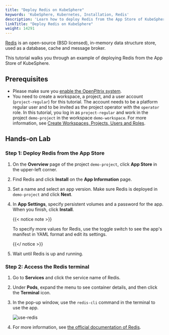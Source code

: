 ```yaml
---
title: "Deploy Redis on KubeSphere"
keywords: 'KubeSphere, Kubernetes, Installation, Redis'
description: 'Learn how to deploy Redis from the App Store of KubeSphere and access its service.'
linkTitle: "Deploy Redis on KubeSphere"
weight: 14291
---
```


[Redis](https://redis.io/) is an open-source (BSD licensed), in-memory data structure store, used as a database, cache and message broker.

This tutorial walks you through an example of deploying Redis from the App Store of KubeSphere.

## Prerequisites

- Please make sure you [enable the OpenPitrix system](../../../pluggable-components/app-store/).
- You need to create a workspace, a project, and a user account (`project-regular`) for this tutorial. The account needs to be a platform regular user and to be invited as the project operator with the `operator` role. In this tutorial, you log in as `project-regular` and work in the project `demo-project` in the workspace `demo-workspace`. For more information, see [Create Workspaces, Projects, Users and Roles](../../../quick-start/create-workspace-and-project/).

## Hands-on Lab

### Step 1: Deploy Redis from the App Store

1. On the **Overview** page of the project `demo-project`, click **App Store** in the upper-left corner.

2. Find Redis and click **Install** on the **App Information** page.

3. Set a name and select an app version. Make sure Redis is deployed in `demo-project` and click **Next**.

4. In **App Settings**, specify persistent volumes and a password for the app. When you finish, click **Install**.

   {{< notice note >}}

   To specify more values for Redis, use the toggle switch to see the app's manifest in YAML format and edit its settings.

   {{</ notice >}}

5. Wait until Redis is up and running.

### Step 2: Access the Redis terminal

1. Go to **Services** and click the service name of Redis.

2. Under **Pods**, expand the menu to see container details, and then click the **Terminal** icon.

3. In the pop-up window, use the `redis-cli` command in the terminal to use the app.

   ![use-redis](/images/docs/appstore/built-in-apps/redis-app/use-redis.png)

4. For more information, see [the official documentation of Redis](https://redis.io/documentation).
